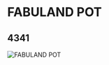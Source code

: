 # FABULAND POT
## 4341
![FABULAND POT](https://lc-www-live-s.legocdn.com/media/bricks/5/2/4525078.jpg)